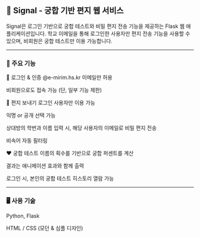 ## 🌟 Signal - 궁합 기반 편지 웹 서비스
Signal은 로그인 기반으로 궁합 테스트와 비밀 편지 전송 기능을 제공하는 Flask 웹 애플리케이션입니다.
학교 이메일을 통해 로그인한 사용자만 편지 전송 기능을 사용할 수 있으며, 비회원은 궁합 테스트만 이용 가능합니다.

---

### 📌 주요 기능
🔐 로그인 & 인증
@e-mirim.hs.kr 이메일만 허용

비회원으로도 접속 가능 (단, 일부 기능 제한)

💌 편지 보내기
로그인 사용자만 이용 가능

익명 or 공개 선택 가능

상대방의 학번과 이름 입력 시, 해당 사용자의 이메일로 비밀 편지 전송

비속어 자동 필터링

❤️ 궁합 테스트
이름의 획수를 기반으로 궁합 퍼센트를 계산

결과는 애니메이션 효과와 함께 출력

로그인 시, 본인의 궁합 테스트 히스토리 열람 가능

---

### 🖥️ 사용 기술
Python, Flask

HTML / CSS (모던 & 심플 디자인)
